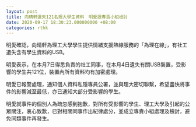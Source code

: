 ```yaml
---
layout: post
title: 向晴軒遺失121名理大學生資料　明愛設專責小組檢討
date: 2020-09-17 18:30:23.000000000 +08:00
categories: rthk
---
```


明愛確認，向晴軒為理工大學學生提供情緒支援熱線服務的「為理在線」，有社工遺失含有學生資料的USB。

明愛表示，在本月7日得悉負責的社工同事，在本月4日遺失有關USB裝置，受影響的學生共121位，裝置內所有資料均有加密處理。

明愛已報警處理，通知個人資料私隱專員公署，並與理大密切聯繫，希望盡快將事件的影響減至最低，亦已通知大部分受影響的學生。

明愛就事件的個別人為疏忽感到抱歉，對所有受影響的學生、理工大學及引起的公眾關注，衷心致歉，已對相關同事作出紀律處分，並成立專責小組處理及檢討，避免同類事件再發生。
